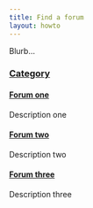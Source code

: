 ```yaml
---
title: Find a forum
layout: howto
---
```


<style>#content h4 {margin: 1em 0 0 2em;} #content p {margin: 0 0 1em 3em; font-style: italic;}
#content h3::before {content: "\f07b"; font-family: "FontAwesome"; display: inline-block; margin-right: 1ex; color: #29f;}
</style>

Blurb...

### [Category](#cat)

#### [Forum one](#forum)

Description one

#### [Forum two](#forum)

Description two

#### [Forum three](#forum)

Description three
